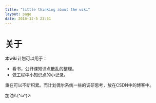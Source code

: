 ```yaml
---
title: "little thinking about the wiki"
layout: page
date: 2016-12-5 23:51
---
```


# 关于 #

本wiki计划可以用于：

- 看书，公开课知识点散乱的整理。
- 做工程中小知识点的小记录。

重在可以不断积累。而计划偶尔系统一些的调研思考，放在CSDN中的博客中。

加油↖(^ω^)↗

